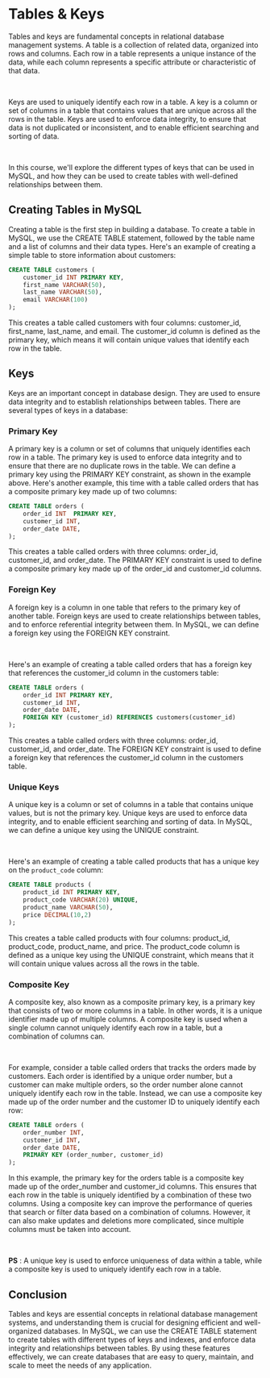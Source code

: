# Tables & Keys

Tables and keys are fundamental concepts in relational database management systems. A table is a collection of related data, organized into rows and columns. Each row in a table represents a unique instance of the data, while each column represents a specific attribute or characteristic of that data.

<br />

Keys are used to uniquely identify each row in a table. A key is a column or set of columns in a table that contains values that are unique across all the rows in the table. Keys are used to enforce data integrity, to ensure that data is not duplicated or inconsistent, and to enable efficient searching and sorting of data.

<br />

In this course, we'll explore the different types of keys that can be used in MySQL, and how they can be used to create tables with well-defined relationships between them.




## Creating Tables in MySQL

Creating a table is the first step in building a database. To create a table in MySQL, we use the CREATE TABLE statement, followed by the table name and a list of columns and their data types. Here's an example of creating a simple table to store information about customers:


```sql
CREATE TABLE customers (
    customer_id INT PRIMARY KEY,
    first_name VARCHAR(50),
    last_name VARCHAR(50),
    email VARCHAR(100)
);
```

This creates a table called customers with four columns: customer_id, first_name, last_name, and email. The customer_id column is defined as the primary key, which means it will contain unique values that identify each row in the table.


## Keys 

Keys are an important concept in database design. They are used to ensure data integrity and to establish relationships between tables. There are several types of keys in a database:

### Primary Key

A primary key is a column or set of columns that uniquely identifies each row in a table. The primary key is used to enforce data integrity and to ensure that there are no duplicate rows in the table. We can define a primary key using the PRIMARY KEY constraint, as shown in the example above. Here's another example, this time with a table called orders that has a composite primary key made up of two columns:

```sql
CREATE TABLE orders (
    order_id INT  PRIMARY KEY,
    customer_id INT,
    order_date DATE,
);
```
This creates a table called orders with three columns: order_id, customer_id, and order_date. The PRIMARY KEY constraint is used to define a composite primary key made up of the order_id and customer_id columns.

### Foreign Key

A foreign key is a column in one table that refers to the primary key of another table. Foreign keys are used to create relationships between tables, and to enforce referential integrity between them. In MySQL, we can define a foreign key using the FOREIGN KEY constraint.

<br />

Here's an example of creating a table called orders that has a foreign key that references the customer_id column in the customers table:

```sql
CREATE TABLE orders (
    order_id INT PRIMARY KEY,
    customer_id INT,
    order_date DATE,
    FOREIGN KEY (customer_id) REFERENCES customers(customer_id)
);
```

This creates a table called orders with three columns: order_id, customer_id, and order_date. The FOREIGN KEY constraint is used to define a foreign key that references the customer_id column in the customers table.

### Unique Keys 

A unique key is a column or set of columns in a table that contains unique values, but is not the primary key. Unique keys are used to enforce data integrity, and to enable efficient searching and sorting of data. In MySQL, we can define a unique key using the UNIQUE constraint.

<br />

Here's an example of creating a table called products that has a unique key on the `product_code` column:


```sql
CREATE TABLE products (
    product_id INT PRIMARY KEY,
    product_code VARCHAR(20) UNIQUE,
    product_name VARCHAR(50),
    price DECIMAL(10,2)
);
```

This creates a table called products with four columns: product_id, product_code, product_name, and price. The product_code column is defined as a unique key using the UNIQUE constraint, which means that it will contain unique values across all the rows in the table.

### Composite Key
A composite key, also known as a composite primary key, is a primary key that consists of two or more columns in a table. In other words, it is a unique identifier made up of multiple columns. A composite key is used when a single column cannot uniquely identify each row in a table, but a combination of columns can.

<br />

For example, consider a table called orders that tracks the orders made by customers. Each order is identified by a unique order number, but a customer can make multiple orders, so the order number alone cannot uniquely identify each row in the table. Instead, we can use a composite key made up of the order number and the customer ID to uniquely identify each row:

```sql
CREATE TABLE orders (
    order_number INT,
    customer_id INT,
    order_date DATE,
    PRIMARY KEY (order_number, customer_id)
);
```

In this example, the primary key for the orders table is a composite key made up of the order_number and customer_id columns. This ensures that each row in the table is uniquely identified by a combination of these two columns. Using a composite key can improve the performance of queries that search or filter data based on a combination of columns. However, it can also make updates and deletions more complicated, since multiple columns must be taken into account.

<br />

 **PS** : A unique key is used to enforce uniqueness of data within a table, while a composite key is used to uniquely identify each row in a table.

## Conclusion

Tables and keys are essential concepts in relational database management systems, and understanding them is crucial for designing efficient and well-organized databases. In MySQL, we can use the CREATE TABLE statement to create tables with different types of keys and indexes, and enforce data integrity and relationships between tables. By using these features effectively, we can create databases that are easy to query, maintain, and scale to meet the needs of any application.